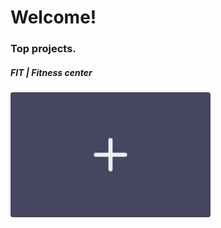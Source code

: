 
# Welcome!

### Top projects.
<div align="left" width="100%" background="Orange">
	<style>
		img {
			opacity: 0.2;
		}
	</style>
	<h5>FIT | Fitness center</h5>
	<svg xmlns="http://www.w3.org/2000/svg" width="320" height="200" fill="#ebedf0" class="bi bi-plus" viewBox="0 0 320 200"
	  style="background: #474661; border-radius: 4px; cursor: pointer; transition: background 0.25s"
	>
	  <!-- [ styles ] -->
	  <style>
	    .modal, .modal-text {
	      opacity: 0;
	      transition: opacity 0.25s;
	    }
	    .cover {
	      display: block;
	      width: 100%; height: 100%;
	      position: absolute;
	      left: 0; top: 0;
	      z-index: 999;
	      fill: Black;
	      fill-opacity: 0.7;
	      z-index: -1;
	    }
	    .logo {
	      transition: opacity 0.25s;
	    }
	  </style>
	  <!-- [ content ] -->
	  <svg class = 'logo' width="100%" height="100%" viewBox="-7 -7 30 30">
	      <path
		  d="M8 4a.5.5 0 0 1 .5.5v3h3a.5.5 0 0 1 0 1h-3v3a.5.5 0 0 1-1 0v-3h-3a.5.5 0 0 1 0-1h3v-3A.5.5 0 0 1 8 4z"
	      />
	  </svg>
	  <svg class = 'modal' width="100%" height="100%" viewBox="-7 -7 30 30"
	     onMouseOver="
		this.style.opacity='1';
		document.querySelector('.logo').style.opacity='0.5'
		document.querySelector('.modal-text').style.opacity='1';
	     "
	     onMouseOut="
		this.style.opacity='0';
		document.querySelector('.logo').style.opacity='1'
		document.querySelector('.modal-text').style.opacity='0';
	     "
	   >
	     <rect
		 width="100%"
		 height="100%"
		 x="0"
		 y="0"
		 class="cover"
	      >
	      <rect/>
	  </svg>
	  <svg class = 'modal-text' width="100%" height="100%" viewBox="-7 -7 30 30">
	    <text 
		 font-family="Arial"
		 font-size="17" 
		 fill="#ebedf0"
		 x="50%" y="50%"
		 dominant-baseline="middle"
		 text-anchor="middle"
	     >
	       FIT | Fitness center
	     </text>
	  </svg>
	</svg>

</div> 


